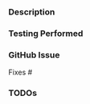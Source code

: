 <!--- TITLE FORMAT: "component: short description", e.g. "k8s: add pod log reader" -->

### Description
<!-- Describe your change below. -->

<!-- Reference previous related pull requests below. -->

<!-- [OPTIONAL] Include screenshots below for frontend changes. -->

### Testing Performed
<!-- Describe how you tested this change below. -->

### GitHub Issue
<!-- Link to any existing GitHub issues related to this PR. -->

Fixes #

### TODOs
<!-- Include any TODOs outstanding for the submission of this pull request below. -->

<!--
Example:
- [ ] This is an item on my TODO list.
- [x] This is a completed item.
-->
